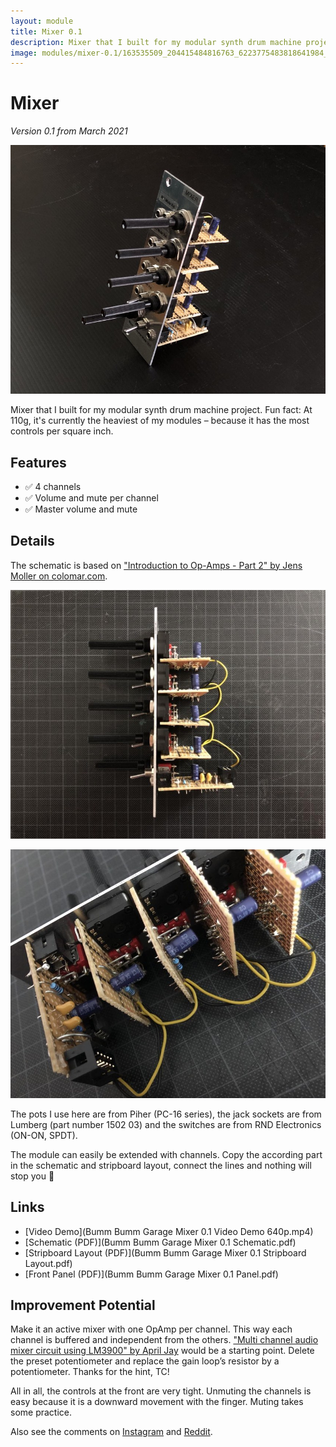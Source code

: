 ```yaml
---
layout: module
title: Mixer 0.1
description: Mixer that I built for my modular synth drum machine project.
image: modules/mixer-0.1/163535509_204415484816763_6223775483818641984_n.jpg
---
```


# Mixer

*Version 0.1 from March 2021*

![](163535509_204415484816763_6223775483818641984_n.jpg)

Mixer that I built for my modular synth drum machine project. Fun fact: At 110g, it's currently the heaviest of my modules – because it has the most controls per square inch.

## Features

* ✅ 4 channels
* ✅ Volume and mute per channel
* ✅ Master volume and mute

## Details

The schematic is based on ["Introduction to Op-Amps - Part 2" by Jens Moller on colomar.com](http://colomar.com/Shavano/intro_opamp2.html).

![](163555450_154504689869616_7150287753202669814_n.jpg)

![](164360689_169070371612264_2588453398237662331_n.jpg)

The pots I use here are from Piher (PC-16 series), the jack sockets are from Lumberg (part number 1502 03) and the switches are from RND Electronics (ON-ON, SPDT).

The module can easily be extended with channels. Copy the according part in the schematic and stripboard layout, connect the lines and nothing will stop you 🚀

## Links

* [Video Demo](Bumm Bumm Garage Mixer 0.1 Video Demo 640p.mp4)
* [Schematic (PDF)](Bumm Bumm Garage Mixer 0.1 Schematic.pdf)
* [Stripboard Layout (PDF)](Bumm Bumm Garage Mixer 0.1 Stripboard Layout.pdf)
* [Front Panel (PDF)](Bumm Bumm Garage Mixer 0.1 Panel.pdf)

## Improvement Potential

Make it an active mixer with one OpAmp per channel. This way each channel is buffered and independent from the others. ["Multi channel audio mixer circuit using LM3900" by April Jay](https://circuitmaker.com/Projects/Details/April-Jay/Multi-channel-audio-mixer-circuit-using-LM3900) would be a starting point. Delete the preset potentiometer and replace the gain loop’s resistor by a potentiometer. Thanks for the hint, TC!

All in all, the controls at the front are very tight. Unmuting the channels is easy because it is a downward movement with the finger. Muting takes some practice.

Also see the comments on [Instagram](https://www.instagram.com/p/CMxVuXAh2HL/) and [Reddit](https://www.reddit.com/r/synthdiy/comments/mbnqt3/4_channel_mixer_in_eurorack_format_on_stripboard/).

